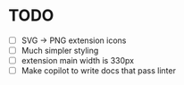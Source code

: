 # TODO

- [ ] SVG -> PNG extension icons
- [ ] Much simpler styling
- [ ] extension main width is 330px
- [ ] Make copilot to write docs that pass linter
